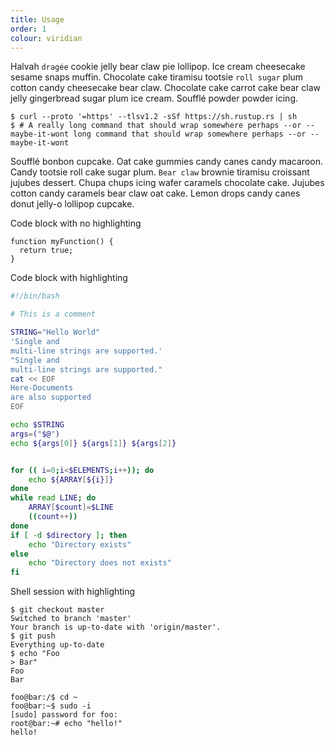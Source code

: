 ```yaml
---
title: Usage
order: 1
colour: viridian
---
```


Halvah `dragée` cookie jelly bear claw pie lollipop. Ice cream cheesecake
sesame snaps muffin. Chocolate cake tiramisu tootsie `roll sugar` plum
cotton candy cheesecake bear claw. Chocolate cake carrot cake bear claw
jelly gingerbread sugar plum ice cream. Soufflé powder powder icing.

```shell-session
$ curl --proto '=https' --tlsv1.2 -sSf https://sh.rustup.rs | sh
$ # A really long command that should wrap somewhere perhaps --or --maybe-it-wont long command that should wrap somewhere perhaps --or --maybe-it-wont
```

Soufflé bonbon cupcake. Oat cake gummies candy canes candy macaroon. Candy
tootsie roll cake sugar plum. `Bear claw` brownie tiramisu croissant jujubes
dessert. Chupa chups icing wafer caramels chocolate cake. Jujubes cotton
candy caramels bear claw oat cake. Lemon drops candy canes donut jelly-o
lollipop cupcake.

Code block with no highlighting

```
function myFunction() {
  return true;
}
```

Code block with highlighting

```bash
#!/bin/bash

# This is a comment

STRING="Hello World"
'Single and
multi-line strings are supported.'
"Single and
multi-line strings are supported."
cat << EOF
Here-Documents
are also supported
EOF

echo $STRING
args=("$@")
echo ${args[0]} ${args[1]} ${args[2]}


for (( i=0;i<$ELEMENTS;i++)); do
	echo ${ARRAY[${i}]}
done
while read LINE; do
    ARRAY[$count]=$LINE
    ((count++))
done
if [ -d $directory ]; then
	echo "Directory exists"
else
	echo "Directory does not exists"
fi
```

Shell session with highlighting

```shell-session
$ git checkout master
Switched to branch 'master'
Your branch is up-to-date with 'origin/master'.
$ git push
Everything up-to-date
$ echo "Foo
> Bar"
Foo
Bar

foo@bar:/$ cd ~
foo@bar:~$ sudo -i
[sudo] password for foo:
root@bar:~# echo "hello!"
hello!
```
